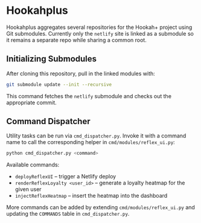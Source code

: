 # Hookahplus

Hookahplus aggregates several repositories for the Hookah+ project using Git submodules. Currently only the `netlify` site is linked as a submodule so it remains a separate repo while sharing a common root.

## Initializing Submodules
After cloning this repository, pull in the linked modules with:

```bash
git submodule update --init --recursive
```

This command fetches the `netlify` submodule and checks out the appropriate commit.

## Command Dispatcher
Utility tasks can be run via `cmd_dispatcher.py`. Invoke it with a command name to call the corresponding helper in `cmd/modules/reflex_ui.py`:

```bash
python cmd_dispatcher.py <command>
```

Available commands:
- `deployReflexUI` – trigger a Netlify deploy
- `renderReflexLoyalty <user_id>` – generate a loyalty heatmap for the given user
- `injectReflexHeatmap` – insert the heatmap into the dashboard

More commands can be added by extending `cmd/modules/reflex_ui.py` and updating the `COMMANDS` table in `cmd_dispatcher.py`.
